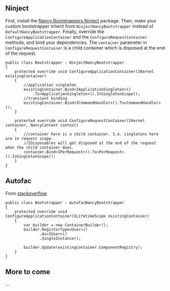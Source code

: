 ## Ninject

First, install the [Nancy.Bootstrappers.Ninject](http://nuget.org/packages/Nancy.Bootstrappers.Ninject) package. Then, make your custom bootstrapper inherit from `NinjectNancyBootstrapper` instead of `DefaultNancyBootstrapper`. Finally, override the `ConfigureApplicationContainer` and the `ConfigureRequestContainer` methods, and bind your dependencies. The `container` parameter in `ConfigureRequestContainer` is a child container which is disposed at the end of the request.

    public class Bootstrapper : NinjectNancyBootstrapper
    {             
        protected override void ConfigureApplicationContainer(IKernel existingContainer)
        {
            //application singleton
            existingContainer.Bind<IApplicationSingleton>()
                .To<ApplicationSingleton>().InSingletonScope();
            //transient binding
            existingContainer.Bind<ICommandHandler>().To<CommandHandler>();
        }

        protected override void ConfigureRequestContainer(IKernel container, NancyContext context)
        {
            //container here is a child container. I.e. singletons here are in request scope.
            //IDisposables will get disposed at the end of the request when the child container does.
            container.Bind<IPerRequest>().To<PerRequest>().InSingletonScope();
        }
    }

## Autofac
From [stackoverflow](https://stackoverflow.com/questions/17325840/registering-startup-class-in-nancy-using-autofac-bootstrapper/18997394#18997394)    

    public class Bootstrapper : AutofacNancyBootstrapper
    {
        protected override void ConfigureApplicationContainer(ILifetimeScope existingContainer)
        {
            var builder = new ContainerBuilder();
            builder.RegisterType<User>()
                   .As<IUser>()
                   .SingleInstance();

            builder.Update(existingContainer.ComponentRegistry);          
        }
    }
## More to come

...